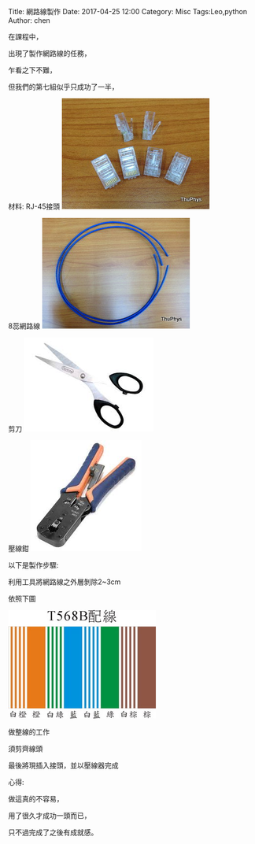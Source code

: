 Title: 網路線製作
Date: 2017-04-25 12:00
Category: Misc
Tags:Leo,python
Author: chen


<!-- PELICAN_END_SUMMARY -->

在課程中，

出現了製作網路線的任務，

乍看之下不難，

但我們的第七組似乎只成功了一半，


材料: 
RJ-45接頭
![Foo](https://github.com/s40523133/2017springwcm_g7/blob/gh-pages/image/IMG_3943.jpg)

 8蕊網路線
![Foo](https://github.com/s40523133/2017springwcm_g7/blob/gh-pages/image/IMG_3965.jpg)

剪刀
![Foo](https://github.com/s40523133/2017springwcm_g7/blob/gh-pages/image/123.jpg)

壓線鉗
![Foo](https://github.com/s40523133/2017springwcm_g7/blob/gh-pages/image/images.jpg)          


以下是製作步驟:

利用工具將網路線之外層剝除2~3cm

依照下圖

![Foo](https://github.com/s40523133/2017springwcm_g7/blob/gh-pages/image/exp321-T568B.jpg)

做整線的工作

須剪齊線頭

最後將現插入接頭，並以壓線器完成

心得:

做這真的不容易，

用了很久才成功一頭而已，

只不過完成了之後有成就感。
</p>
